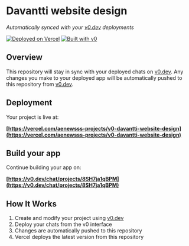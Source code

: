 # Davantti website design

*Automatically synced with your [v0.dev](https://v0.dev) deployments*

[![Deployed on Vercel](https://img.shields.io/badge/Deployed%20on-Vercel-black?style=for-the-badge&logo=vercel)](https://vercel.com/aenewsss-projects/v0-davantti-website-design)
[![Built with v0](https://img.shields.io/badge/Built%20with-v0.dev-black?style=for-the-badge)](https://v0.dev/chat/projects/8SH7ja1qBPM)

## Overview

This repository will stay in sync with your deployed chats on [v0.dev](https://v0.dev).
Any changes you make to your deployed app will be automatically pushed to this repository from [v0.dev](https://v0.dev).

## Deployment

Your project is live at:

**[https://vercel.com/aenewsss-projects/v0-davantti-website-design](https://vercel.com/aenewsss-projects/v0-davantti-website-design)**

## Build your app

Continue building your app on:

**[https://v0.dev/chat/projects/8SH7ja1qBPM](https://v0.dev/chat/projects/8SH7ja1qBPM)**

## How It Works

1. Create and modify your project using [v0.dev](https://v0.dev)
2. Deploy your chats from the v0 interface
3. Changes are automatically pushed to this repository
4. Vercel deploys the latest version from this repository